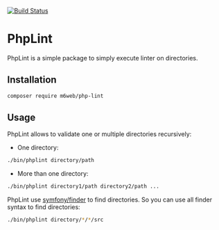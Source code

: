[![Build Status](https://travis-ci.org/M6Web/PhpLint.svg?branch=master)](https://travis-ci.org/M6Web/PhpLint)


# PhpLint

PhpLint is a simple package to simply execute linter on directories.

## Installation

```sh
composer require m6web/php-lint
```

## Usage

PhpLint allows to validate one or multiple directories recursively:

* One directory:
```sh
./bin/phplint directory/path
```

* More than one directory:
```sh
./bin/phplint directory1/path directory2/path ...
```

PhpLint use [symfony/finder](http://symfony.com/doc/current/components/finder.html) to
find directories. So you can use all finder syntax to find directories:
```sh
./bin/phplint directory/*/*/src
```
